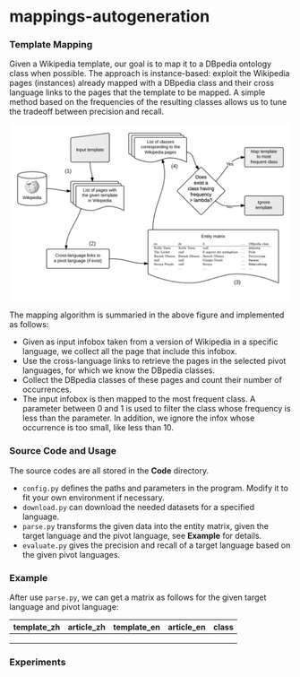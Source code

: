 # mappings-autogeneration

### Template Mapping

Given a Wikipedia template, our goal is to map it to a DBpedia ontology class when possible. The approach is instance-based: exploit the Wikipedia pages (instances) already mapped with a DBpedia class and their cross language links to the pages that the template to be mapped. A simple method based on the frequencies of the resulting classes allows us to tune the tradeoff between precision and recall. 

![Alt](/Images/figure1.png)

The mapping algorithm is summaried in the above figure and implemented as follows:

- Given as input infobox taken from a version of Wikipedia in a specific language, we collect all the page that include this infobox.
- Use the cross-language links to retrieve the pages in the selected pivot languages, for which we know the DBpedia classes.
- Collect the DBpedia classes of these pages and count their number of occurrences.
- The input infobox is then mapped to the most frequent class. A parameter between 0 and 1 is used to filter the class whose frequency is less than the parameter. In addition, we ignore the infox whose occurrence is too small, like less than 10.

### Source Code and Usage

The source codes are all stored in the **Code** directory.

- ```config.py``` defines the paths and parameters in the program. Modify it to fit your own environment if necessary.
- ```download.py``` can download the needed datasets for a specified language.
- ```parse.py``` transforms the given data into the entity matrix, given the target language and the pivot language, see **Example** for details.
- ```evaluate.py``` gives the precision and recall of a target language based on the given pivot languages.

### Example

After use ```parse.py```, we can get a matrix as follows for the given target language and pivot language:

|template_zh|article_zh |template_en|article_en|class|
|-|-|-|-|-|
| | | | | |
| | | | | |
| | | | | |

### Experiments
